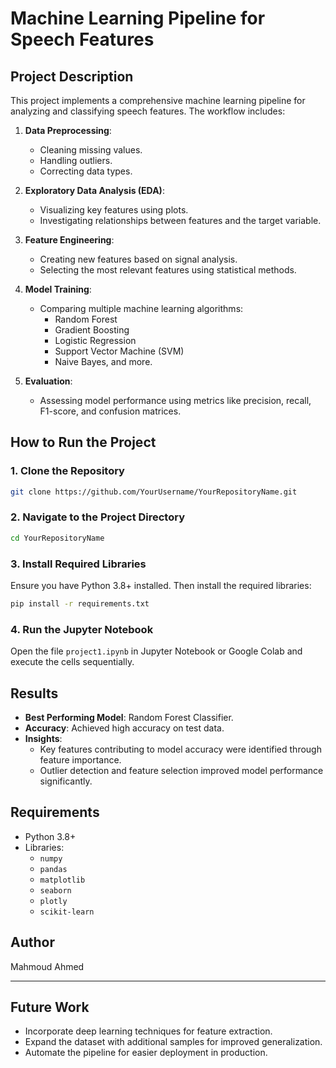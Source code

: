 # Machine Learning Pipeline for Speech Features

## Project Description
This project implements a comprehensive machine learning pipeline for analyzing and classifying speech features. The workflow includes:

1. **Data Preprocessing**:
   - Cleaning missing values.
   - Handling outliers.
   - Correcting data types.

2. **Exploratory Data Analysis (EDA)**:
   - Visualizing key features using plots.
   - Investigating relationships between features and the target variable.

3. **Feature Engineering**:
   - Creating new features based on signal analysis.
   - Selecting the most relevant features using statistical methods.

4. **Model Training**:
   - Comparing multiple machine learning algorithms:
     - Random Forest
     - Gradient Boosting
     - Logistic Regression
     - Support Vector Machine (SVM)
     - Naive Bayes, and more.

5. **Evaluation**:
   - Assessing model performance using metrics like precision, recall, F1-score, and confusion matrices.

## How to Run the Project

### 1. Clone the Repository
```bash
git clone https://github.com/YourUsername/YourRepositoryName.git
```

### 2. Navigate to the Project Directory
```bash
cd YourRepositoryName
```

### 3. Install Required Libraries
Ensure you have Python 3.8+ installed. Then install the required libraries:
```bash
pip install -r requirements.txt
```

### 4. Run the Jupyter Notebook
Open the file `project1.ipynb` in Jupyter Notebook or Google Colab and execute the cells sequentially.


## Results
- **Best Performing Model**: Random Forest Classifier.
- **Accuracy**: Achieved high accuracy on test data.
- **Insights**:
  - Key features contributing to model accuracy were identified through feature importance.
  - Outlier detection and feature selection improved model performance significantly.

## Requirements
- Python 3.8+
- Libraries:
  - `numpy`
  - `pandas`
  - `matplotlib`
  - `seaborn`
  - `plotly`
  - `scikit-learn`

## Author
Mahmoud Ahmed

---

## Future Work
- Incorporate deep learning techniques for feature extraction.
- Expand the dataset with additional samples for improved generalization.
- Automate the pipeline for easier deployment in production.
